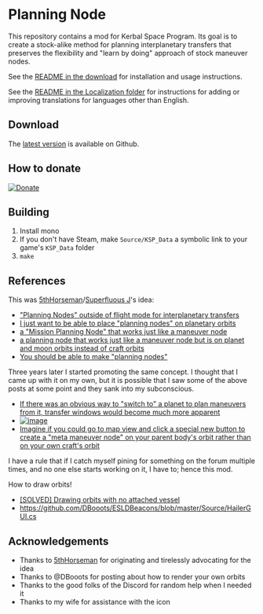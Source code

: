 # Planning Node

This repository contains a mod for Kerbal Space Program. Its goal is to create a stock-alike method for planning interplanetary transfers that preserves the flexibility and "learn by doing" approach of stock maneuver nodes.

See the [README in the download] for installation and usage instructions.

See the [README in the Localization folder] for instructions for adding or improving translations for languages other than English.

[README in the download]: GameData/PlanningNode/README.md

[README in the Localization folder]: GameData/PlanningNode/Localization/README.md

## Download

The [latest version] is available on Github.

[latest version]: https://github.com/HebaruSan/PlanningNode/releases/latest

## How to donate

[![Donate][Donation image]][Donation link]

[Donation link]: https://paypal.me/HebaruSan

[Donation image]: https://i.imgur.com/M9m07Qw.png

## Building

1. Install mono
2. If you don't have Steam, make `Source/KSP_Data` a symbolic link to your game's `KSP_Data` folder
3. `make`

## References

This was [5thHorseman]/[Superfluous J]'s idea:

[5thHorseman]: https://github.com/5thHorseman/
[Superfluous J]: https://forum.kerbalspaceprogram.com/index.php?/profile/73725-superfluous-j/

- ["Planning Nodes" outside of flight mode for interplanetary transfers](https://forum.kerbalspaceprogram.com/index.php?/topic/70998-quotplanning-nodesquot-outside-of-flight-mode-for-interplanetary-transfers/)
- [I just want to be able to place "planning nodes" on planetary orbits](https://forum.kerbalspaceprogram.com/index.php?/topic/110236-transfer-window-stock-integration/&tab=comments#comment-1961697)
- [a "Mission Planning Node" that works just like a maneuver node](https://forum.kerbalspaceprogram.com/index.php?/topic/147304-transfer-window-visualization/&do=findComment&comment=2747442)
- [a planning node that works just like a maneuver node but is on planet and moon orbits instead of craft orbits](https://forum.kerbalspaceprogram.com/index.php?/topic/182440-what-stock-features-are-not-fully-developed/&do=findComment&comment=3562995)
- [You should be able to make "planning nodes"](https://forum.kerbalspaceprogram.com/index.php?/topic/199111-how-are-you-meant-to-figure-out-transfer-windows-in-stock/&do=findComment&comment=3903587)

Three years later I started promoting the same concept. I thought that I came up with it on my own, but it is possible that I saw some of the above posts at some point and they sank into my subconscious.

- [If there was an obvious way to "switch to" a planet to plan maneuvers from it, transfer windows would become much more apparent](https://forum.kerbalspaceprogram.com/index.php?/topic/163363-where-can-you-see-detailed-orbital-anglesinfo/&do=findComment&comment=3125991)
- [![image](https://i.imgur.com/LBa1YaR.png)](https://forum.kerbalspaceprogram.com/index.php?/topic/163363-where-can-you-see-detailed-orbital-anglesinfo/&do=findComment&comment=3126635)
- [Imagine if you could go to map view and click a special new button to create a "meta maneuver node" on your parent body's orbit rather than on your own craft's orbit](https://forum.kerbalspaceprogram.com/index.php?/topic/199111-how-are-you-meant-to-figure-out-transfer-windows-in-stock/&do=findComment&comment=3903549)

I have a rule that if I catch myself pining for something on the forum multiple times, and no one else starts working on it, I have to; hence this mod.

How to draw orbits!

- [[SOLVED] Drawing orbits with no attached vessel](https://forum.kerbalspaceprogram.com/index.php?/topic/143101-solved-drawing-orbits-with-no-attached-vessel/)
- https://github.com/DBooots/ESLDBeacons/blob/master/Source/HailerGUI.cs

## Acknowledgements

- Thanks to [5thHorseman] for originating and tirelessly advocating for the idea
- Thanks to @DBooots for posting about how to render your own orbits
- Thanks to the good folks of the Discord for random help when I needed it
- Thanks to my wife for assistance with the icon
